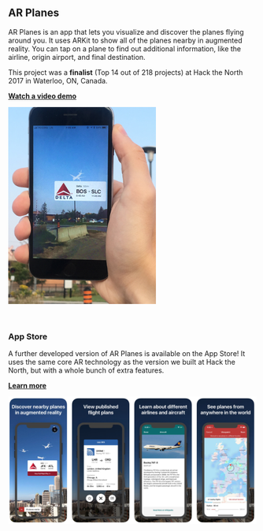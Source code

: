 ## AR Planes

AR Planes is an app that lets you visualize and discover the planes flying around you. It uses ARKit to show all of the planes nearby in augmented reality. You can tap on a plane to find out additional information, like the airline, origin airport, and final destination.

This project was a **finalist** (Top 14 out of 218 projects) at Hack the North 2017 in Waterloo, ON, Canada.

**[Watch a video demo](https://www.youtube.com/watch?v=dnYHQ-7wlag)**
 
<img src="images/demo.jpg" width="300px" style="padding-bottom:30px">

### App Store

A further developed version of AR Planes is available on the App Store! It uses the same core AR technology as the version we built at Hack the North, but with a whole bunch of extra features.

**[Learn more](https://www.calstephens.tech/blog/announcing-ar-planes)**

<img src="images/app store.png">
